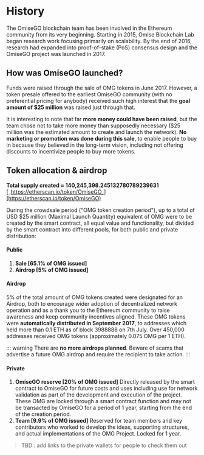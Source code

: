 # History


The OmiseGO blockchain team has been involved in the Ethereum community from its very beginning. Starting in 2015, Omise Blockchain Lab began research work focusing primarily on scalability. By the end of 2016, research had expanded into proof-of-stake (PoS) consensus design and the OmiseGO project was launched in 2017.

## ​How was OmiseGO launched?​

Funds were raised through the sale of OMG tokens in June 2017. However, a token presale offered to the earliest OmiseGO community (with no preferential pricing for anybody) received such high interest that the **goal amount of $25 million** was raised just through that. 

It is interesting to note that far **more money could have been raised**, but the team chose not to take more money than supposedly necessary ($25 million was the estimated amount to create and launch the network). **No marketing or promotion was done during this sale**, to enable people to buy in because they believed in the long-term vision, including not offering discounts to incentivize people to buy more tokens.

## Token allocation & airdrop

**Total supply created = 140,245,398.245132780789239631**  
[_https://etherscan.io/token/OmiseGO_](https://etherscan.io/token/OmiseGO)

During the crowdsale period ("OMG token creation period"), up to a total of USD $25 million (Maximal Launch Quantity) equivalent of OMG were to be created by the smart contract, all equal value and functionality, but divided by the smart contract into different pools, for both public and private distribution:

#### Public

1. **Sale [65.1% of OMG issued]** 
2. **Airdrop [5% of OMG issued]** 

#### Airdrop

5% of the total amount of OMG tokens created were designated for an Airdrop, both to encourage wider adoption of decentralized network operation and as a thank you to the Ethereum community to raise awareness and keep community incentives aligned. These OMG tokens were **automatically distributed in September 2017**, to addresses which held more than 0.1 ETH as of block 3988888 on 7th July. Over 450,000 addresses received OMG tokens (approximately 0.075 OMG per 1 ETH). 

::: warning
There are **no more airdrops planned**. Beware of scams that advertise a future OMG airdrop and require the recipient to take action.
:::

#### Private

1. **OmiseGO reserve [20% of OMG issued]** Directly released by the smart contract to OmiseGO for future costs and uses including use for network validation as part of the development and execution of the project. These OMG are locked through a smart contract function and may not be transacted by OmiseGO for a period of 1 year, starting from the end of the creation period. 
2. **Team [9.9% of OMG issued]** Reserved for team members and key contributors who worked to develop the ideas, supporting structures, and actual implementations of the OMG Project. Locked for 1 year.

> TBD : add links to the private wallets for people to check them out
